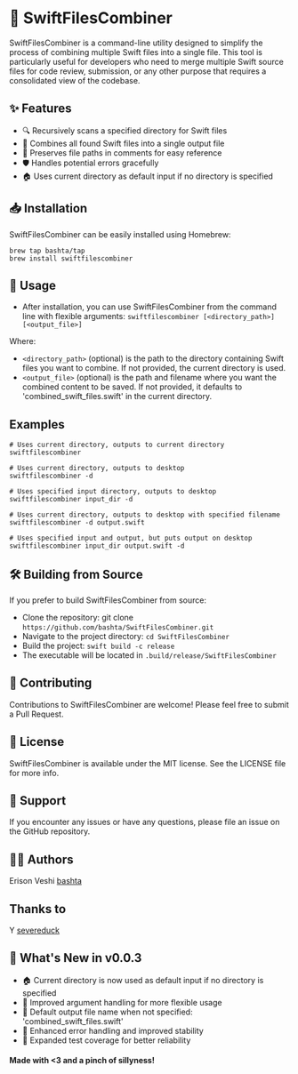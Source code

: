 # 🔀 SwiftFilesCombiner
SwiftFilesCombiner is a command-line utility designed to simplify the process of combining multiple Swift files into a single file. This tool is particularly useful for developers who need to merge multiple Swift source files for code review, submission, or any other purpose that requires a consolidated view of the codebase.

## ✨ Features
- 🔍 Recursively scans a specified directory for Swift files
- 🔗 Combines all found Swift files into a single output file
- 💼 Preserves file paths in comments for easy reference
- 🛡️ Handles potential errors gracefully
- 🏠 Uses current directory as default input if no directory is specified

## 📥 Installation
SwiftFilesCombiner can be easily installed using Homebrew:
```
brew tap bashta/tap
brew install swiftfilescombiner
```

## 🚀 Usage
- After installation, you can use SwiftFilesCombiner from the command line with flexible arguments:
`swiftfilescombiner [<directory_path>] [<output_file>]`

Where:
- `<directory_path>` (optional) is the path to the directory containing Swift files you want to combine. If not provided, the current directory is used.
- `<output_file>` (optional) is the path and filename where you want the combined content to be saved. If not provided, it defaults to 'combined_swift_files.swift' in the current directory.

## Examples
```
# Uses current directory, outputs to current directory
swiftfilescombiner
```
```
# Uses current directory, outputs to desktop
swiftfilescombiner -d
```
```
# Uses specified input directory, outputs to desktop
swiftfilescombiner input_dir -d
```
```
# Uses current directory, outputs to desktop with specified filename
swiftfilescombiner -d output.swift
```
```
# Uses specified input and output, but puts output on desktop
swiftfilescombiner input_dir output.swift -d
```

## 🛠️ Building from Source
If you prefer to build SwiftFilesCombiner from source:

- Clone the repository: git clone `https://github.com/bashta/SwiftFilesCombiner.git`
- Navigate to the project directory: `cd SwiftFilesCombiner`
- Build the project: `swift build -c release`
- The executable will be located in `.build/release/SwiftFilesCombiner`

## 🤝 Contributing
Contributions to SwiftFilesCombiner are welcome! Please feel free to submit a Pull Request.

## 📄 License
SwiftFilesCombiner is available under the MIT license. See the LICENSE file for more info.

## 💬 Support
If you encounter any issues or have any questions, please file an issue on the GitHub repository.

## 👨‍💻 Authors
Erison Veshi [bashta](https://github.com/severeduck)

## Thanks to
Y [severeduck](https://github.com/severeduck)

##  🎉 What's New in v0.0.3
- 🏠 Current directory is now used as default input if no directory is specified
- 🔧 Improved argument handling for more flexible usage
- 📝 Default output file name when not specified: 'combined_swift_files.swift'
- 🐛 Enhanced error handling and improved stability
- 🧪 Expanded test coverage for better reliability

#### Made with <3 and a pinch of sillyness!

